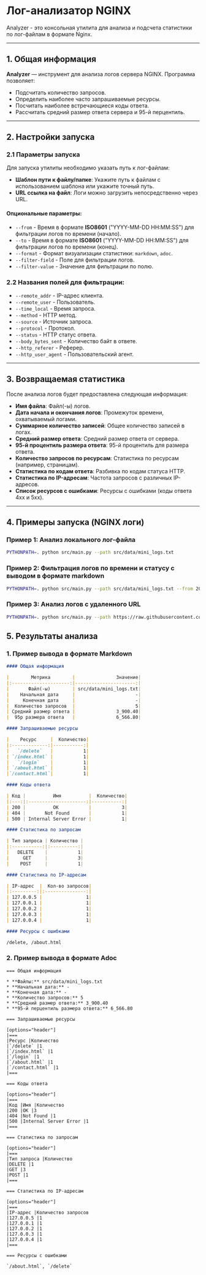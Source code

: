 # Лог-анализатор NGINX

Analyzer - это консольная утилита для анализа и подсчета статистики по лог-файлам в формате Nginx.

---

## 1. Общая информация

**Analyzer** — инструмент для анализа логов сервера NGINX. Программа позволяет:
- Подсчитать количество запросов.
- Определить наиболее часто запрашиваемые ресурсы.
- Посчитать наиболее встречающиеся коды ответа.
- Рассчитать средний размер ответа сервера и 95-й перцентиль.

---

## 2. Настройки запуска

### 2.1 Параметры запуска

Для запуска утилиты необходимо указать путь к лог-файлам:

- **Шаблон пути к файлу/папке**: Укажите путь к файлам с использованием шаблона или укажите точный путь.
- **URL ссылка на файл**: Логи можно загрузить непосредственно через URL.

#### Опциональные параметры:

- `--from` - Время в формате **ISO8601** ("YYYY-MM-DD HH:MM:SS") для фильтрации логов по времени (начало).
- `--to` - Время в формате **ISO8601** ("YYYY-MM-DD HH:MM:SS") для фильтрации логов по времени (конец).
- `--format` - Формат визуализации статистики: `markdown`, `adoc`.
- `--filter-field` - Поле для фильтрации логов.
- `--filter-value` - Значение для фильтрации по полю.

### 2.2 Названия полей для фильтрации:

- `--remote_addr` - IP-адрес клиента.
- `--remote_user` - Пользователь.
- `--time_local` - Время запроса.
- `--method` - HTTP метод.
- `--source` - Источник запроса.
- `--protocol` - Протокол.
- `--status` - HTTP статус ответа.
- `--body_bytes_sent` - Количество байт в ответе.
- `--http_referer` - Реферер.
- `--http_user_agent` - Пользовательский агент.

---

## 3. Возвращаемая статистика

После анализа логов будет предоставлена следующая информация:

- **Имя файла**: Файл(-ы) логов.
- **Дата начала и окончания логов**: Промежуток времени, охватываемый логами.
- **Суммарное количество записей**: Общее количество записей в логах.
- **Средний размер ответа**: Средний размер ответа от сервера.
- **95-й процентиль размера ответа**: 95-й процентиль для размера ответа.
- **Количество запросов по ресурсам**: Статистика по ресурсам (например, страницам).
- **Статистика по кодам ответа**: Разбивка по кодам статуса HTTP.
- **Статистика по IP-адресам**: Частота запросов с различных IP-адресов.
- **Список ресурсов с ошибками**: Ресурсы с ошибками (коды ответа 4xx и 5xx).

---

## 4. Примеры запуска (NGINX логи)

### Пример 1: Анализ локального лог-файла

```bash
PYTHONPATH=. python src/main.py --path src/data/mini_logs.txt
```
### Пример 2: Фильтрация логов по времени и статусу с выводом в формате markdown

```bash
PYTHONPATH=. python src/main.py --path src/data/mini_logs.txt --from 2024-11-09 --to 2024-11-10 --format markdown --filter-field status --filter-value 200
```

### Пример 3: Анализ логов с удаленного URL

```bash
PYTHONPATH=. python src/main.py --path https://raw.githubusercontent.com/elastic/examples/master/Common%20Data%20Formats/nginx_logs/nginx_logs
```

## 5. Результаты анализа

### 1. Пример вывода в формате Markdown

```markdown
#### Общая информация

|        Метрика        |               Значение|
|:---------------------:|----------------------:|
|       Файл(-ы)        | src/data/mini_logs.txt|
|    Начальная дата     |                      -|
|     Конечная дата     |                      -|
|  Количество запросов  |                      5|
| Средний размер ответа |               3_900.40|
|  95p размера ответа   |               6_566.80|

#### Запрашиваемые ресурсы

|    Ресурс     |  Количество|
|:-------------:|-----------:|
|   `/delete`   |           1|
| `/index.html` |           1|
|   `/login`    |           1|
| `/about.html` |           1|
|`/contact.html`|           1|

#### Коды ответа

| Код |          Имя          |  Количество|
|:---:|:---------------------:|-----------:|
| 200 |          OK           |           3|
| 404 |       Not Found       |           1|
| 500 | Internal Server Error |           1|

#### Статистика по запросам

| Тип запроса | Количество |
|:-----------:|:----------:|
|   DELETE    |           1|
|     GET     |           3|
|    POST     |           1|

#### Статистика по IP-адресам

| IP-адрес  |  Кол-во запросов|
|:---------:|:---------------:|
| 127.0.0.5 |                1|
| 127.0.0.1 |                1|
| 127.0.0.2 |                1|
| 127.0.0.3 |                1|
| 127.0.0.4 |                1|

#### Ресурсы с ошибками

/delete, /about.html
```

### 2. Пример вывода в формате Adoc

```asciidoc
=== Общая информация

* **Файлы:** src/data/mini_logs.txt
* **Начальная дата:** -
* **Конечная дата:** -
* **Количество запросов:** 5
* **Средний размер ответа:** 3_900.40
* **95-й перцентиль размера ответа:** 6_566.80

=== Запрашиваемые ресурсы

[options="header"]
|===
|Ресурс |Количество
|`/delete` |1
|`/index.html` |1
|`/login` |1
|`/about.html` |1
|`/contact.html` |1
|===

=== Коды ответа

[options="header"]
|===
|Код |Имя |Количество
|200 |OK |3
|404 |Not Found |1
|500 |Internal Server Error |1
|===

=== Статистика по запросам

[options="header"]
|===
|Тип запроса |Количество
|DELETE |1
|GET |3
|POST |1
|===

=== Статистика по IP-адресам

[options="header"]
|===
|IP-адрес |Количество запросов
|127.0.0.5 |1
|127.0.0.1 |1
|127.0.0.2 |1
|127.0.0.3 |1
|127.0.0.4 |1
|===

=== Ресурсы с ошибками

`/about.html`, `/delete`
```
